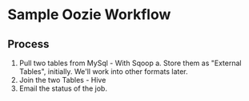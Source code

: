 # Sample Oozie Workflow

## Process

1. Pull two tables from MySql - With Sqoop
    a. Store them as "External Tables", initially.  We'll work into other formats later.
2. Join the two Tables - Hive
3. Email the status of the job.

